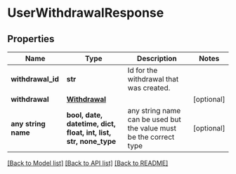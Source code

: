 # UserWithdrawalResponse


## Properties
Name | Type | Description | Notes
------------ | ------------- | ------------- | -------------
**withdrawal_id** | **str** | Id for the withdrawal that was created. | 
**withdrawal** | [**Withdrawal**](Withdrawal.md) |  | [optional] 
**any string name** | **bool, date, datetime, dict, float, int, list, str, none_type** | any string name can be used but the value must be the correct type | [optional]

[[Back to Model list]](../README.md#documentation-for-models) [[Back to API list]](../README.md#documentation-for-api-endpoints) [[Back to README]](../README.md)


